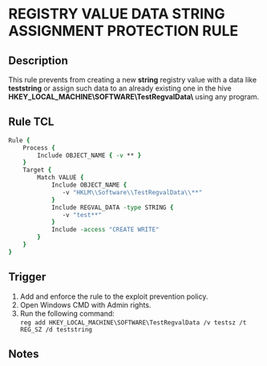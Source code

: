 # REGISTRY VALUE DATA STRING ASSIGNMENT PROTECTION RULE

## Description
This rule prevents from creating a new **string** registry value with a data like **teststring** or assign such data to an already existing one in the hive **HKEY_LOCAL_MACHINE\\SOFTWARE\\TestRegvalData\\** using any program.

## Rule TCL
```tcl
Rule {
    Process {
        Include OBJECT_NAME { -v ** }
    }
    Target {
        Match VALUE {
            Include OBJECT_NAME {
               -v "HKLM\\Software\\TestRegvalData\\**"
            }
            Include REGVAL_DATA -type STRING {
               -v "test**"
            }
            Include -access "CREATE WRITE"
        }
    }
}
```

## Trigger
1. Add and enforce the rule to the exploit prevention policy.
1. Open Windows CMD with Admin rights.
1. Run the following command:<br>
`reg add HKEY_LOCAL_MACHINE\SOFTWARE\TestRegvalData /v testsz /t REG_SZ /d teststring`

## Notes